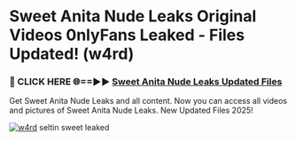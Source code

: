 # Sweet Anita Nude Leaks Original Videos 0nlyFans Leaked - Files Updated! (w4rd)

<h3>🔴 CLICK HERE 🌐==►► <a href="https://tinyurl.com/2wckxsce" rel="nofollow">Sweet Anita Nude Leaks Updated Files</a></h3>

Get Sweet Anita Nude Leaks and all content. Now you can access all videos and pictures of Sweet Anita Nude Leaks. New Updated Files 2025!

[![w4rd](https://i.imgur.com/AFduVYN.gif)](https://tinyurl.com/2wckxsce)
seltin sweet leaked